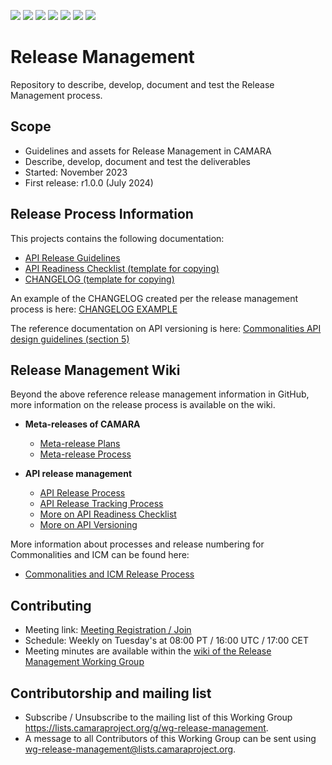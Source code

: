 <a href="https://github.com/camaraproject/ReleaseManagement/commits/" title="Last Commit"><img src="https://img.shields.io/github/last-commit/camaraproject/ReleaseManagement?style=plastic"></a>
<a href="https://github.com/camaraproject/ReleaseManagement/issues" title="Open Issues"><img src="https://img.shields.io/github/issues/camaraproject/ReleaseManagement?style=plastic"></a>
<a href="https://github.com/camaraproject/ReleaseManagement/pulls" title="Open Pull Requests"><img src="https://img.shields.io/github/issues-pr/camaraproject/ReleaseManagement?style=plastic"></a>
<a href="https://github.com/camaraproject/ReleaseManagement/graphs/contributors" title="Contributors"><img src="https://img.shields.io/github/contributors/camaraproject/ReleaseManagement?style=plastic"></a>
<a href="https://github.com/camaraproject/ReleaseManagement" title="Repo Size"><img src="https://img.shields.io/github/repo-size/camaraproject/ReleaseManagement?style=plastic"></a>
<a href="https://github.com/camaraproject/ReleaseManagement/blob/main/LICENSE" title="License"><img src="https://img.shields.io/badge/License-Apache%202.0-green.svg?style=plastic"></a>
<img src="https://img.shields.io/badge/Working%20Group-red">

# Release Management
Repository to describe, develop, document and test the Release Management process.

## Scope
* Guidelines and assets for Release Management in CAMARA
* Describe, develop, document and test the deliverables
* Started: November 2023
* First release: r1.0.0 (July 2024)

## Release Process Information

This projects contains the following documentation:

* [API Release Guidelines](https://github.com/camaraproject/ReleaseManagement/blob/main/documentation/API_Release_Guidelines.md)
* [API Readiness Checklist (template for copying)](https://github.com/camaraproject/ReleaseManagement/blob/main/documentation/API-Readiness-Checklist.md)
* [CHANGELOG (template for copying)](https://github.com/camaraproject/ReleaseManagement/blob/main/documentation/CHANGELOG_TEMPLATE.md)

An example of the CHANGELOG created per the release management process is here: [CHANGELOG EXAMPLE](https://github.com/camaraproject/ReleaseManagement/blob/main/documentation/SupportingDocuments/CHANGELOG_EXAMPLE.MD)

The reference documentation on API versioning is here: [Commonalities API design guidelines (section 5)](https://github.com/camaraproject/Commonalities/blob/main/documentation/API-design-guidelines.md)

## Release Management Wiki

Beyond the above reference release management information in GitHub, more information on the release process is available on the wiki.

* **Meta-releases of CAMARA**

  * [Meta-release Plans](https://wiki.camaraproject.org/x/2qN3)
  * [Meta-release Process](https://wiki.camaraproject.org/x/G7N3)

* **API release management**
  * [API Release Process](https://wiki.camaraproject.org/x/AgAVAQ)
  * [API Release Tracking Process](https://wiki.camaraproject.org/x/HQBFAQ)
  * [More on API Readiness Checklist](https://wiki.camaraproject.org/display/CAM/API+Release+Process#APIReleaseProcess-APIreadinesschecklist)
  * [More on API Versioning](https://wiki.camaraproject.org/display/CAM/API+versioning)

More information about processes and release numbering for Commonalities and ICM can be found here:

  * [Commonalities and ICM Release Process](https://wiki.camaraproject.org/display/CAM/Meta-release+Process#MetareleaseProcess-CommonalitiesandICM)

## Contributing
* Meeting link: [Meeting Registration / Join](https://zoom-lfx.platform.linuxfoundation.org/meeting/97762557636?password=e5f98402-8c29-448d-a8b1-f2dceaa9d4ba)
* Schedule: Weekly on Tuesday's at 08:00 PT / 16:00 UTC / 17:00 CET
* Meeting minutes are available within the [wiki of the Release Management Working Group](https://wiki.camaraproject.org/display/CAM/Release+Management+Working+Group)

## Contributorship and mailing list
* Subscribe / Unsubscribe to the mailing list of this Working Group <https://lists.camaraproject.org/g/wg-release-management>.
* A message to all Contributors of this Working Group can be sent using <wg-release-management@lists.camaraproject.org>.

